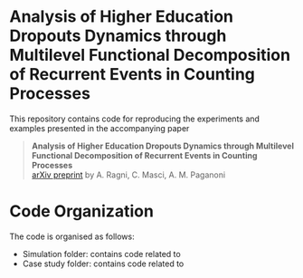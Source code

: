 # Analysis of Higher Education Dropouts Dynamics through Multilevel Functional Decomposition of Recurrent Events in Counting Processes

This repository contains code for reproducing the experiments and examples presented in the accompanying paper

> **Analysis of Higher Education Dropouts Dynamics through Multilevel Functional Decomposition of Recurrent Events in Counting Processes**  
> [arXiv preprint](https://arxiv.org/abs/2411.13370)
> by A. Ragni, C. Masci, A. M. Paganoni

# Code Organization

The code is organised as follows:

- Simulation folder: contains code related to
- Case study folder: contains code related to
